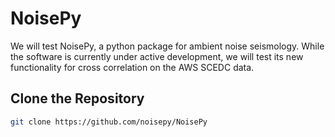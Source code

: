 # NoisePy


We will test NoisePy, a python package for ambient noise seismology.
While the software is currently under active development, we will test its new functionality for cross correlation on the AWS SCEDC data.


## Clone the Repository

```bash
git clone https://github.com/noisepy/NoisePy
```
